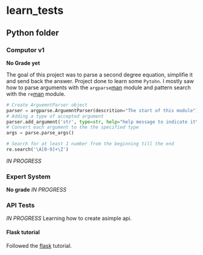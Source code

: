 # learn_tests

## Python folder

### Computor v1
**No Grade yet**

The goal of this project was to parse a second degree equation, simplifie it and send back the answer.
Project done to learn some ```Pytohn```. I mostly saw how to parse arguments with the ```argparse```[man](https://docs.python.org/3/library/argparse.html) module and pattern search with the ```re```[man](https://docs.python.org/2/library/re.html) module.

```python
# Create ArguemntParser object
parser = argparse.ArguemntParser(descrition="The start of this module")
# Adding a type of accepted argument
parser.add_argument('str', type=str, help="help message to indicate it\'s use")
# Convert each argument to the the specified type
args = parse.parse_args()

# Search for at least 1 number from the beginning till the end
re.search('\A[0-9]+\Z')
```

*IN PROGRESS*

### Expert System
**No grade**
*IN PROGRESS*

### API Tests

*IN PROGRESS*
Learning how to create asimple api.
#### Flask tutorial

Followed the [flask](http://flask.pocoo.org/docs/1.0/tutorial/layout/) tutorial.
